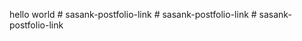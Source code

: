 hello world
#   s a s a n k - p o s t f o l i o - l i n k  
 #   s a s a n k - p o s t f o l i o - l i n k  
 #   s a s a n k - p o s t f o l i o - l i n k  
 